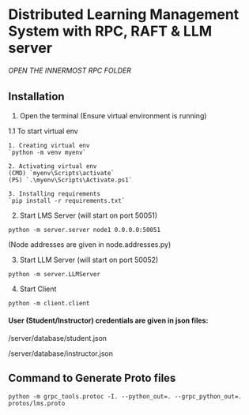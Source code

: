 # Distributed Learning Management System with RPC, RAFT & LLM server
###### OPEN THE INNERMOST RPC FOLDER

## Installation
1. Open the terminal (Ensure virtual environment is running)

1.1 To start virtual env
    
    1. Creating virtual env
    `python -m venv myenv`

    2. Activating virtual env
    (CMD) `myenv\Scripts\activate`
    (PS) `.\myenv\Scripts\Activate.ps1`

    3. Installing requirements
    `pip install -r requirements.txt`

2. Start LMS Server (will start on port 50051)

`python -m server.server node1 0.0.0.0:50051`

(Node addresses are given in node.addresses.py)

3. Start LLM Server (will start on port 50052)

`python -m server.LLMServer`

4. Start Client

`python -m client.client`

#### User (Student/Instructor) credentials are given in json files:

/server/database/student.json

/server/database/instructor.json


## Command to Generate Proto files
`python -m grpc_tools.protoc -I. --python_out=. --grpc_python_out=. protos/lms.proto`



